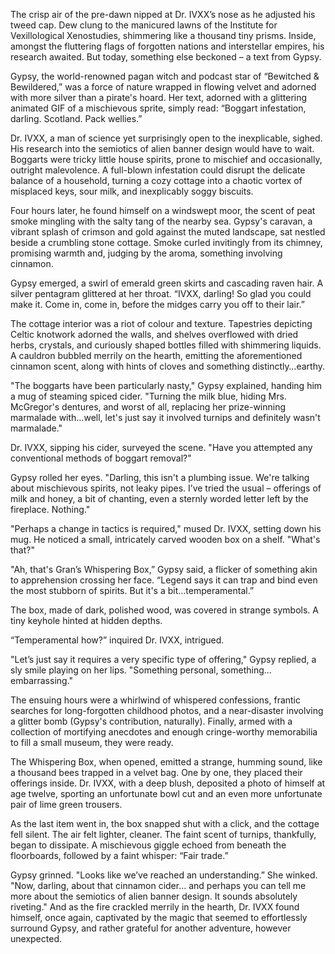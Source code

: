 The crisp air of the pre-dawn nipped at Dr. IVXX’s nose as he adjusted his tweed cap. Dew clung to the manicured lawns of the Institute for Vexillological Xenostudies, shimmering like a thousand tiny prisms. Inside, amongst the fluttering flags of forgotten nations and interstellar empires, his research awaited. But today, something else beckoned – a text from Gypsy.

Gypsy, the world-renowned pagan witch and podcast star of “Bewitched & Bewildered,” was a force of nature wrapped in flowing velvet and adorned with more silver than a pirate's hoard.  Her text, adorned with a glittering animated GIF of a mischievous sprite, simply read: “Boggart infestation, darling. Scotland. Pack wellies.”

Dr. IVXX, a man of science yet surprisingly open to the inexplicable, sighed. His research into the semiotics of alien banner design would have to wait.  Boggarts were tricky little house spirits, prone to mischief and occasionally, outright malevolence. A full-blown infestation could disrupt the delicate balance of a household, turning a cozy cottage into a chaotic vortex of misplaced keys, sour milk, and inexplicably soggy biscuits.

Four hours later, he found himself on a windswept moor, the scent of peat smoke mingling with the salty tang of the nearby sea. Gypsy's caravan, a vibrant splash of crimson and gold against the muted landscape, sat nestled beside a crumbling stone cottage.  Smoke curled invitingly from its chimney, promising warmth and, judging by the aroma, something involving cinnamon.

Gypsy emerged, a swirl of emerald green skirts and cascading raven hair. A silver pentagram glittered at her throat. “IVXX, darling! So glad you could make it.  Come in, come in, before the midges carry you off to their lair.”

The cottage interior was a riot of colour and texture.  Tapestries depicting Celtic knotwork adorned the walls, and shelves overflowed with dried herbs, crystals, and curiously shaped bottles filled with shimmering liquids. A cauldron bubbled merrily on the hearth, emitting the aforementioned cinnamon scent, along with hints of cloves and something distinctly…earthy.

"The boggarts have been particularly nasty," Gypsy explained, handing him a mug of steaming spiced cider. "Turning the milk blue, hiding Mrs. McGregor's dentures, and worst of all, replacing her prize-winning marmalade with…well, let's just say it involved turnips and definitely wasn't marmalade."

Dr. IVXX, sipping his cider, surveyed the scene. "Have you attempted any conventional methods of boggart removal?"

Gypsy rolled her eyes. "Darling, this isn't a plumbing issue. We're talking about mischievous spirits, not leaky pipes. I’ve tried the usual – offerings of milk and honey, a bit of chanting, even a sternly worded letter left by the fireplace.  Nothing."

"Perhaps a change in tactics is required," mused Dr. IVXX, setting down his mug. He noticed a small, intricately carved wooden box on a shelf. "What's that?"

"Ah, that's Gran’s Whispering Box,” Gypsy said, a flicker of something akin to apprehension crossing her face. “Legend says it can trap and bind even the most stubborn of spirits. But it's a bit…temperamental.”

The box, made of dark, polished wood, was covered in strange symbols.  A tiny keyhole hinted at hidden depths.

“Temperamental how?” inquired Dr. IVXX, intrigued.

"Let’s just say it requires a very specific type of offering," Gypsy replied, a sly smile playing on her lips.  "Something personal, something…embarrassing."

The ensuing hours were a whirlwind of whispered confessions, frantic searches for long-forgotten childhood photos, and a near-disaster involving a glitter bomb (Gypsy's contribution, naturally).  Finally, armed with a collection of mortifying anecdotes and enough cringe-worthy memorabilia to fill a small museum, they were ready.

The Whispering Box, when opened, emitted a strange, humming sound, like a thousand bees trapped in a velvet bag.  One by one, they placed their offerings inside.  Dr. IVXX, with a deep blush, deposited a photo of himself at age twelve, sporting an unfortunate bowl cut and an even more unfortunate pair of lime green trousers.

As the last item went in, the box snapped shut with a click, and the cottage fell silent. The air felt lighter, cleaner. The faint scent of turnips, thankfully, began to dissipate.  A mischievous giggle echoed from beneath the floorboards, followed by a faint whisper: “Fair trade.”

Gypsy grinned.  "Looks like we’ve reached an understanding.”  She winked. "Now, darling, about that cinnamon cider… and perhaps you can tell me more about the semiotics of alien banner design.  It sounds absolutely riveting."  And as the fire crackled merrily in the hearth, Dr. IVXX found himself, once again, captivated by the magic that seemed to effortlessly surround Gypsy, and rather grateful for another adventure, however unexpected.
